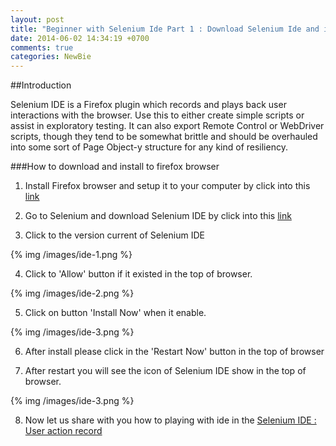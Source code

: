 ```yaml
---
layout: post
title: "Beginner with Selenium Ide Part 1 : Download Selenium Ide and install in FireFox Browser"
date: 2014-06-02 14:34:19 +0700
comments: true
categories: NewBie
---
```


##Introduction

Selenium IDE is a Firefox plugin which records and plays back user interactions with the browser. Use this to either create simple scripts or assist in exploratory testing. It can also export Remote Control or WebDriver scripts, though they tend to be somewhat brittle and should be overhauled into some sort of Page Object-y structure for any kind of resiliency.
<!--more-->
###How to download and install to firefox browser

1) Install Firefox browser and setup it to your computer by click into this [link](http://www.mozilla.org/en-US/firefox/new/)

2) Go to Selenium and download Selenium IDE by click into this [link](http://docs.seleniumhq.org/download/)

3) Click to the version current of Selenium IDE

{% img /images/ide-1.png %}

4) Click to 'Allow' button if it existed in the top of browser.

{% img /images/ide-2.png %}
 
5) Click on button 'Install Now' when it enable.

{% img /images/ide-3.png %}

6) After install please click in the 'Restart Now' button in the top of browser

7) After restart you will see the icon of Selenium IDE show in the top of browser.

{% img /images/ide-3.png %}

8) Now let us share with you how to playing with ide in the [Selenium IDE : User action record]()
 